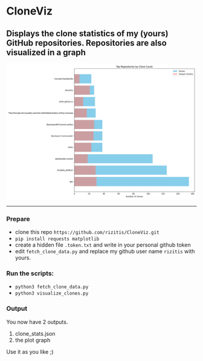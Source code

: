 # CloneViz
Displays the clone statistics of my (yours) GitHub repositories. Repositories are also visualized in a graph
---

![plot](./Figure1.png)

---

### Prepare

- clone this repo `https://github.com/rizitis/CloneViz.git`
- `pip install requests matplotlib`
- create a hidden file `.token.txt` and write in your personal github token
- edit `fetch_clone_data.py` and replace my github user name `rizitis` with yours. 

### Run the scripts:

- `python3 fetch_clone_data.py`
- `python3 visualize_clones.py`

### Output

You now have 2 outputs.<br>
1. clone_stats.json<br>
2. the plot graph<br>

Use it as you like ;) 
